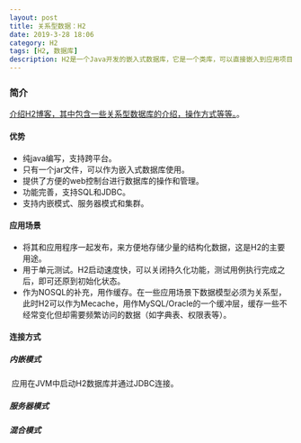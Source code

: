 ```yaml
---
layout: post
title: 关系型数据：H2
date: 2019-3-28 18:06
category: H2
tags: [H2, 数据库]
description: H2是一个Java开发的嵌入式数据库，它是一个类库，可以直接嵌入到应用项目中。
---
```




### 简介

[介绍H2博客，其中包含一些关系型数据库的介绍，操作方式等等。](https://juejin.im/entry/59bf83ae6fb9a00a45516ca8)。

#### 优势

- 纯java编写，支持跨平台。
- 只有一个jar文件，可以作为嵌入式数据库使用。
- 提供了方便的web控制台进行数据库的操作和管理。
- 功能完善，支持SQL和JDBC。
- 支持内嵌模式、服务器模式和集群。

#### 应用场景

- 将其和应用程序一起发布，来方便地存储少量的结构化数据，这是H2的主要用途。
- 用于单元测试。H2启动速度快，可以关闭持久化功能，测试用例执行完成之后，即可还原到初始化状态。
- 作为NOSQL的补充，用作缓存。在一些应用场景下数据模型必须为关系型，此时H2可以作为Mecache，用作MySQL/Oracle的一个缓冲层，缓存一些不经常变化但却需要频繁访问的数据（如字典表、权限表等）。

#### 连接方式



##### 内嵌模式

​	应用在JVM中启动H2数据库并通过JDBC连接。

##### 服务器模式

##### 混合模式





